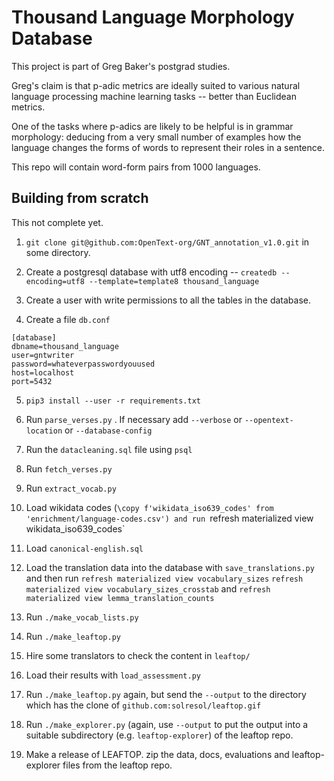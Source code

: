 Thousand Language Morphology Database
=====================================

This project is part of Greg Baker's postgrad studies.

Greg's claim is that p-adic metrics are ideally suited to various natural
language processing machine learning tasks -- better than Euclidean metrics.

One of the tasks where p-adics are likely to be helpful is in grammar morphology:
deducing from a very small number of examples how the language changes the forms
of words to represent their roles in a sentence.


This repo will contain word-form pairs from 1000 languages.


Building from scratch
---------------------

This not complete yet.

1. `git clone git@github.com:OpenText-org/GNT_annotation_v1.0.git` in some directory.

2. Create a postgresql database with utf8 encoding -- `createdb --encoding=utf8 --template=template8 thousand_language`

3. Create a user with write permissions to all the tables in the database.

4. Create a file `db.conf`

```
[database]
dbname=thousand_language
user=gntwriter
password=whateverpasswordyouused
host=localhost
port=5432
```

5. `pip3 install --user -r requirements.txt`

6. Run `parse_verses.py` . If necessary add `--verbose` or `--opentext-location` or `--database-config`

7. Run the `datacleaning.sql` file using `psql`

8. Run `fetch_verses.py`

9. Run `extract_vocab.py`

10. Load wikidata codes (`\copy f'wikidata_iso639_codes' from 'enrichment/language-codes.csv')
and run `refresh materialized view wikidata_iso639_codes`

11. Load `canonical-english.sql`

12. Load the translation data into the database with `save_translations.py` and then run
`refresh materialized view vocabulary_sizes`
`refresh materialized view vocabulary_sizes_crosstab` and
`refresh materialized view lemma_translation_counts`

13. Run `./make_vocab_lists.py`

14. Run `./make_leaftop.py`

15. Hire some translators to check the content in `leaftop/`

16. Load their results with `load_assessment.py`

17. Run `./make_leaftop.py` again, but send the `--output` to the directory
which has the clone of `github.com:solresol/leaftop.gif`

18. Run `./make_explorer.py` (again, use `--output` to put the output
into a suitable subdirectory (e.g. `leaftop-explorer`) of the
leaftop repo.

19. Make a release of LEAFTOP. zip the data, docs, evaluations and leaftop-explorer files from the leaftop repo.
